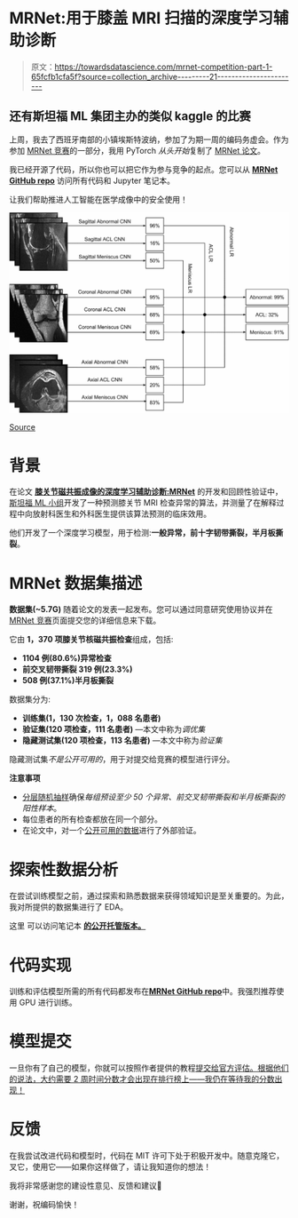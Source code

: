 # MRNet:用于膝盖 MRI 扫描的深度学习辅助诊断

> 原文：<https://towardsdatascience.com/mrnet-competition-part-1-65fcfb1cfa5f?source=collection_archive---------21----------------------->

## 还有斯坦福 ML 集团主办的类似 kaggle 的比赛

上周，我去了西班牙南部的小镇埃斯特波纳，参加了为期一周的编码务虚会。作为参加 [MRNet 竞赛](https://stanfordmlgroup.github.io/competitions/mrnet/)的一部分，我用 PyTorch *从头开始*复制了 [MRNet 论文](https://journals.plos.org/plosmedicine/article?id=10.1371/journal.pmed.1002699)。

我已经开源了代码，所以你也可以把它作为参与竞争的起点。您可以从 [**MRNet GitHub repo**](https://github.com/MisaOgura/MRNet) 访问所有代码和 Jupyter 笔记本。

让我们帮助推进人工智能在医学成像中的安全使用！

![](img/443c49ff95f335b2a9e699c95faa1ad4.png)

[Source](https://doi.org/10.1371/journal.pmed.1002699.g004)

# 背景

在论文 [**膝关节磁共振成像的深度学习辅助诊断:MRNet**](https://journals.plos.org/plosmedicine/article?id=10.1371/journal.pmed.1002699) 的开发和回顾性验证中，[斯坦福 ML 小组](https://stanfordmlgroup.github.io/)开发了一种预测膝关节 MRI 检查异常的算法，并测量了在解释过程中向放射科医生和外科医生提供该算法预测的临床效用。

他们开发了一个深度学习模型，用于检测:**一般异常，前十字韧带撕裂，半月板撕裂**。

# MRNet 数据集描述

**数据集(~5.7G)** 随着论文的发表一起发布。您可以通过同意研究使用协议并在 [MRNet 竞赛](https://stanfordmlgroup.github.io/competitions/mrnet/)页面提交您的详细信息来下载。

它由 **1，370 项膝关节核磁共振检查**组成，包括:

*   **1104 例(80.6%)异常检查**
*   **前交叉韧带撕裂 319 例(23.3%)**
*   **508 例(37.1%)半月板撕裂**

数据集分为:

*   **训练集(1，130 次检查，1，088 名患者)**
*   **验证集(120 项检查，111 名患者)** —本文中称为*调优集*
*   **隐藏测试集(120 项检查，113 名患者)** —本文中称为*验证集*

隐藏测试集*不是公开可用的*，用于对提交给竞赛的模型进行评分。

**注意事项**

*   [分层随机抽样](https://en.wikipedia.org/wiki/Stratified_sampling)确保*每组预设至少 50 个异常、前交叉韧带撕裂和半月板撕裂的阳性样本*。
*   每位患者的所有检查都放在同一个部分。
*   在论文中，对一个[公开可用的数据](http://www.riteh.uniri.hr/~istajduh/projects/kneeMRI/)进行了外部验证。

# 探索性数据分析

在尝试训练模型之前，通过探索和熟悉数据来获得领域知识是至关重要的。为此，我对所提供的数据集进行了 EDA。

这里 可以访问笔记本 [**的公开托管版本。**](https://misaogura.github.io/MRNet/notebooks/MRNet_exploratory_data_analysis.html)

# 代码实现

训练和评估模型所需的所有代码都发布在[**MRNet GitHub repo**](https://github.com/MisaOgura/MRNet)中。我强烈推荐使用 GPU 进行训练。

# 模型提交

一旦你有了自己的模型，你就可以按照作者提供的教程[提交给官方评估。根据他们的说法，大约需要 2 周时间分数才会出现在排行榜上——我仍在等待我的分数出现！](https://worksheets.codalab.org/worksheets/0xcaf785cb84564239b240400fbea93ec5/)

# 反馈

在我尝试改进代码和模型时，代码在 MIT 许可下处于积极开发中。随意克隆它，叉它，使用它——如果你这样做了，请让我知道你的想法！

我将非常感谢您的建设性意见、反馈和建议🙏

谢谢，祝编码愉快！
